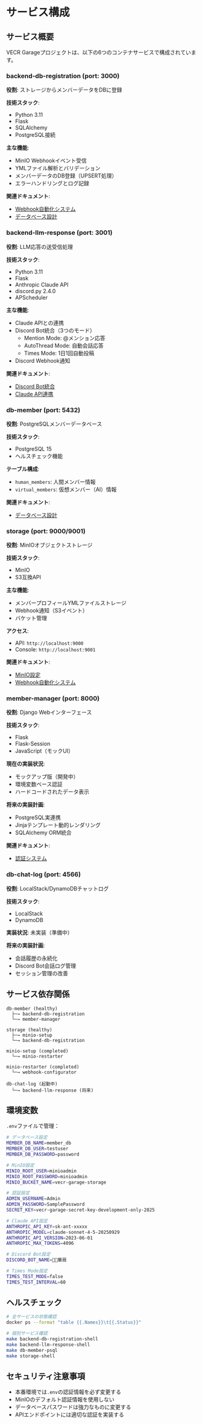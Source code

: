 # サービス構成

## サービス概要

VECR Garageプロジェクトは、以下の6つのコンテナサービスで構成されています。

### backend-db-registration (port: 3000)

**役割**: ストレージからメンバーデータをDBに登録

**技術スタック**:
- Python 3.11
- Flask
- SQLAlchemy
- PostgreSQL接続

**主な機能**:
- MinIO Webhookイベント受信
- YMLファイル解析とバリデーション
- メンバーデータのDB登録（UPSERT処理）
- エラーハンドリングとログ記録

**関連ドキュメント**:
- [Webhook自動化システム](webhook-automation.md)
- [データベース設計](database.md)

### backend-llm-response (port: 3001)

**役割**: LLM応答の送受信処理

**技術スタック**:
- Python 3.11
- Flask
- Anthropic Claude API
- discord.py 2.4.0
- APScheduler

**主な機能**:
- Claude APIとの連携
- Discord Bot統合（3つのモード）
  - Mention Mode: @メンション応答
  - AutoThread Mode: 自動会話応答
  - Times Mode: 1日1回自動投稿
- Discord Webhook通知

**関連ドキュメント**:
- [Discord Bot統合](../integrations/discord.md)
- [Claude API連携](../integrations/claude-api.md)

### db-member (port: 5432)

**役割**: PostgreSQLメンバーデータベース

**技術スタック**:
- PostgreSQL 15
- ヘルスチェック機能

**テーブル構成**:
- `human_members`: 人間メンバー情報
- `virtual_members`: 仮想メンバー（AI）情報

**関連ドキュメント**:
- [データベース設計](database.md)

### storage (port: 9000/9001)

**役割**: MinIOオブジェクトストレージ

**技術スタック**:
- MinIO
- S3互換API

**主な機能**:
- メンバープロフィールYMLファイルストレージ
- Webhook通知（S3イベント）
- バケット管理

**アクセス**:
- API: `http://localhost:9000`
- Console: `http://localhost:9001`

**関連ドキュメント**:
- [MinIO設定](../integrations/minio.md)
- [Webhook自動化システム](webhook-automation.md)

### member-manager (port: 8000)

**役割**: Django Webインターフェース

**技術スタック**:
- Flask
- Flask-Session
- JavaScript（モックUI）

**現在の実装状況**:
- モックアップ版（開発中）
- 環境変数ベース認証
- ハードコードされたデータ表示

**将来の実装計画**:
- PostgreSQL実連携
- Jinjaテンプレート動的レンダリング
- SQLAlchemy ORM統合

**関連ドキュメント**:
- [認証システム](../integrations/authentication.md)

### db-chat-log (port: 4566)

**役割**: LocalStack/DynamoDBチャットログ

**技術スタック**:
- LocalStack
- DynamoDB

**実装状況**: 未実装（準備中）

**将来の実装計画**:
- 会話履歴の永続化
- Discord Bot会話ログ管理
- セッション管理の改善

## サービス依存関係

```
db-member (healthy)
  ├─→ backend-db-registration
  └─→ member-manager

storage (healthy)
  ├─→ minio-setup
  └─→ backend-db-registration

minio-setup (completed)
  └─→ minio-restarter

minio-restarter (completed)
  └─→ webhook-configurator

db-chat-log (起動中)
  └─→ backend-llm-response (将来)
```

## 環境変数

`.env`ファイルで管理：

```bash
# データベース設定
MEMBER_DB_NAME=member_db
MEMBER_DB_USER=testuser
MEMBER_DB_PASSWORD=password

# MinIO設定
MINIO_ROOT_USER=minioadmin
MINIO_ROOT_PASSWORD=minioadmin
MINIO_BUCKET_NAME=vecr-garage-storage

# 認証設定
ADMIN_USERNAME=Admin
ADMIN_PASSWORD=SamplePassword
SECRET_KEY=vecr-garage-secret-key-development-only-2025

# Claude API設定
ANTHROPIC_API_KEY=sk-ant-xxxxx
ANTHROPIC_MODEL=claude-sonnet-4-5-20250929
ANTHROPIC_API_VERSION=2023-06-01
ANTHROPIC_MAX_TOKENS=4096

# Discord Bot設定
DISCORD_BOT_NAME=🤖🍡華扇

# Times Mode設定
TIMES_TEST_MODE=false
TIMES_TEST_INTERVAL=60
```

## ヘルスチェック

```bash
# 全サービスの状態確認
docker ps --format "table {{.Names}}\t{{.Status}}"

# 個別サービス確認
make backend-db-registration-shell
make backend-llm-response-shell
make db-member-psql
make storage-shell
```

## セキュリティ注意事項

- 本番環境では`.env`の認証情報を必ず変更する
- MinIOのデフォルト認証情報を使用しない
- データベースパスワードは強力なものに変更する
- APIエンドポイントには適切な認証を実装する
